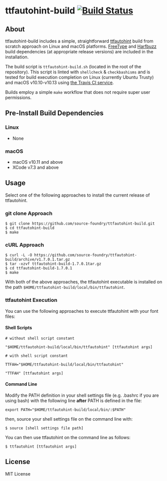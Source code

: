 # ttfautohint-build  [![Build Status](https://travis-ci.org/source-foundry/ttfautohint-build.svg?branch=master)](https://travis-ci.org/source-foundry/ttfautohint-build)

## About

ttfautohint-build includes a simple, straightforward [ttfautohint](https://www.freetype.org/ttfautohint/) build from scratch approach on Linux and macOS platforms.  [FreeType](https://www.freetype.org/) and [Harfbuzz](https://github.com/behdad/harfbuzz) build dependencies (at appropriate release versions) are included in the installation.

The build script is `ttfautohint-build.sh` (located in the root of the repository).  This script is linted with `shellcheck` & `checkbashisms` and is tested for build execution completion on Linux (currently Ubuntu Trusty) and macOS v10.10-v10.13 using [the Travis CI service](https://travis-ci.org/source-foundry/ttfautohint-build).

Builds employ a simple `make` workflow that does not require super user permissions.

## Pre-Install Build Dependencies

### Linux

- None

### macOS

- macOS v10.11 and above
- XCode v7.3 and above

## Usage

Select one of the following approaches to install the current release of ttfautohint.

### git clone Approach

```
$ git clone https://github.com/source-foundry/ttfautohint-build.git
$ cd ttfautohint-build
$ make
```

### cURL Approach

```
$ curl -L -O https://github.com/source-foundry/ttfautohint-build/archive/v1.7.0.1.tar.gz
$ tar -xzvf ttfautohint-build-1.7.0.1tar.gz
$ cd ttfautohint-build-1.7.0.1
$ make
```

With both of the above approaches, the ttfautohint executable is installed on the path `$HOME/ttfautohint-build/local/bin/ttfautohint`.

### ttfautohint Execution

You can use the following approaches to execute ttfautohint with your font files:

#### Shell Scripts


```
# without shell script constant

"$HOME/ttfautohint-build/local/bin/ttfautohint" [ttfautohint args]
```

```
# with shell script constant

TTFAH="$HOME/ttfautohint-build/local/bin/ttfautohint"

"TTFAH" [ttfautohint args]
```

#### Command Line

Modify the PATH definition in your shell settings file (e.g. .bashrc if you are using bash) with the following line **after** PATH is defined in the file:

```
export PATH="$HOME/ttfautohint-build/local/bin/:$PATH"
```

then, source your shell settings file on the command line with:

```
$ source [shell settings file path]
```

You can then use ttfautohint on the command line as follows:

```
$ ttfautohint [ttfautohint args]
```

## License

MIT License



